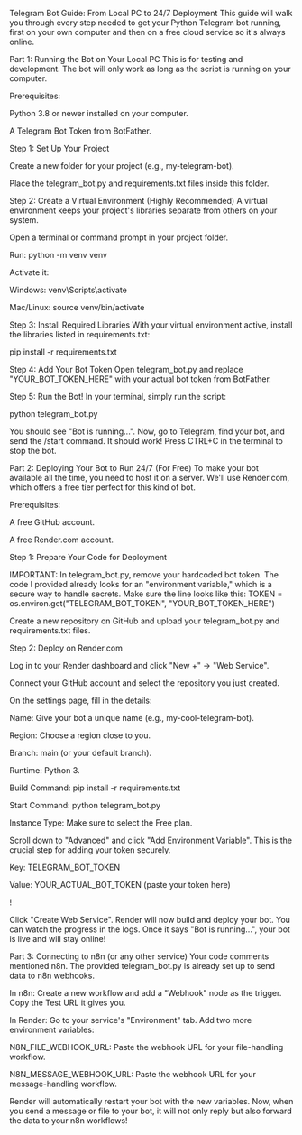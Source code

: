 Telegram Bot Guide: From Local PC to 24/7 Deployment
This guide will walk you through every step needed to get your Python Telegram bot running, first on your own computer and then on a free cloud service so it's always online.

Part 1: Running the Bot on Your Local PC
This is for testing and development. The bot will only work as long as the script is running on your computer.

Prerequisites:

Python 3.8 or newer installed on your computer.

A Telegram Bot Token from BotFather.

Step 1: Set Up Your Project

Create a new folder for your project (e.g., my-telegram-bot).

Place the telegram_bot.py and requirements.txt files inside this folder.

Step 2: Create a Virtual Environment (Highly Recommended)
A virtual environment keeps your project's libraries separate from others on your system.

Open a terminal or command prompt in your project folder.

Run: python -m venv venv

Activate it:

Windows: venv\Scripts\activate

Mac/Linux: source venv/bin/activate

Step 3: Install Required Libraries
With your virtual environment active, install the libraries listed in requirements.txt:

pip install -r requirements.txt

Step 4: Add Your Bot Token
Open telegram_bot.py and replace "YOUR_BOT_TOKEN_HERE" with your actual bot token from BotFather.

Step 5: Run the Bot!
In your terminal, simply run the script:

python telegram_bot.py

You should see "Bot is running...". Now, go to Telegram, find your bot, and send the /start command. It should work! Press CTRL+C in the terminal to stop the bot.

Part 2: Deploying Your Bot to Run 24/7 (For Free)
To make your bot available all the time, you need to host it on a server. We'll use Render.com, which offers a free tier perfect for this kind of bot.

Prerequisites:

A free GitHub account.

A free Render.com account.

Step 1: Prepare Your Code for Deployment

IMPORTANT: In telegram_bot.py, remove your hardcoded bot token. The code I provided already looks for an "environment variable," which is a secure way to handle secrets. Make sure the line looks like this:
TOKEN = os.environ.get("TELEGRAM_BOT_TOKEN", "YOUR_BOT_TOKEN_HERE")

Create a new repository on GitHub and upload your telegram_bot.py and requirements.txt files.

Step 2: Deploy on Render.com

Log in to your Render dashboard and click "New +" -> "Web Service".

Connect your GitHub account and select the repository you just created.

On the settings page, fill in the details:

Name: Give your bot a unique name (e.g., my-cool-telegram-bot).

Region: Choose a region close to you.

Branch: main (or your default branch).

Runtime: Python 3.

Build Command: pip install -r requirements.txt

Start Command: python telegram_bot.py

Instance Type: Make sure to select the Free plan.

Scroll down to "Advanced" and click "Add Environment Variable". This is the crucial step for adding your token securely.

Key: TELEGRAM_BOT_TOKEN

Value: YOUR_ACTUAL_BOT_TOKEN (paste your token here)

!

Click "Create Web Service". Render will now build and deploy your bot. You can watch the progress in the logs. Once it says "Bot is running...", your bot is live and will stay online!

Part 3: Connecting to n8n (or any other service)
Your code comments mentioned n8n. The provided telegram_bot.py is already set up to send data to n8n webhooks.

In n8n: Create a new workflow and add a "Webhook" node as the trigger. Copy the Test URL it gives you.

In Render: Go to your service's "Environment" tab. Add two more environment variables:

N8N_FILE_WEBHOOK_URL: Paste the webhook URL for your file-handling workflow.

N8N_MESSAGE_WEBHOOK_URL: Paste the webhook URL for your message-handling workflow.

Render will automatically restart your bot with the new variables. Now, when you send a message or file to your bot, it will not only reply but also forward the data to your n8n workflows!